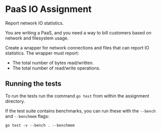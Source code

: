 # PaaS IO Assignment

Report network IO statistics.

You are writing a PaaS, and you need a way to bill customers based
on network and filesystem usage.

Create a wrapper for network connections and files that can report IO
statistics. The wrapper must report:

- The total number of bytes read/written.
- The total number of read/write operations.

## Running the tests

To run the tests run the command `go test` from within the assignment directory.

If the test suite contains benchmarks, you can run these with the `--bench` and `--benchmem`
flags:

    go test -v --bench . --benchmem

